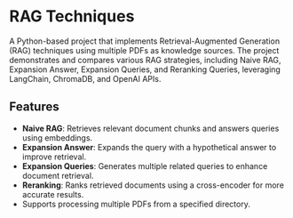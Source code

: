 # RAG Techniques
A Python-based project that implements Retrieval-Augmented Generation (RAG) techniques using multiple PDFs as knowledge sources. The project demonstrates and compares various RAG strategies, including Naive RAG, Expansion Answer, Expansion Queries, and Reranking Queries, leveraging LangChain, ChromaDB, and OpenAI APIs.

## Features
- **Naive RAG**: Retrieves relevant document chunks and answers queries using embeddings.
- **Expansion Answer**: Expands the query with a hypothetical answer to improve retrieval.
- **Expansion Queries**: Generates multiple related queries to enhance document retrieval.
- **Reranking**: Ranks retrieved documents using a cross-encoder for more accurate results.
- Supports processing multiple PDFs from a specified directory.

